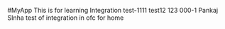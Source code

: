#MyApp
This is for learning
Integration test-1111
test12
123
000-1
Pankaj SInha test of integration
in ofc
for home
